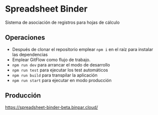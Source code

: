 # Spreadsheet Binder

Sistema de asociación de registros para hojas de cálculo

## Operaciones

- Después de clonar el repositorio emplear `npm i` en el raíz para instalar las dependencias
- Emplear GitFlow como flujo de trabajo.
- `npm run dev` para arrancar el modo de desarrollo
- `npm run test` para ejecutar los test automáticos
- `npm run build` para transpilar la aplicación
- `npm run start` para ejecutar en modo producción

## Producción

https://spreadsheet-binder-beta.binpar.cloud/
